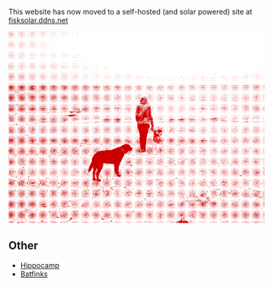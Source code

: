   
This website has now moved to a self-hosted (and solar powered) site at [fisksolar.ddns.net](http://fisksolar.ddns.net)

![](example_processed.png)

## Other

* [Hippocamp](./archive/hippocamp.md)
* [Batfinks](./archive/batfinks.md)
